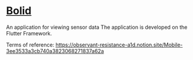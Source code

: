 
# <u>**Bolid**</u>

An application for viewing sensor data
The application is developed on the Flutter Framework.

Terms of reference: https://observant-resistance-a1d.notion.site/Mobile-3ee3533a3cb740a3823068271837a62a

